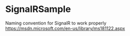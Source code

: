 # SignalRSample
Naming convention for SignalR to work properly
https://msdn.microsoft.com/en-us/library/ms181122.aspx
